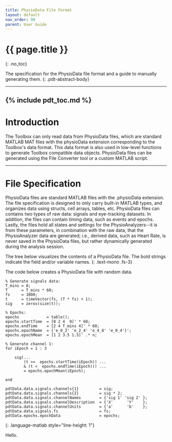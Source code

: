 ```yaml
---
title: PhysioData File Format
layout: default
nav_order: 90
parent: User Guide
---
```


# {{ page.title }}
{: .no_toc}

The specification for the PhysioData file format and a guide to manually generating them.
{: .pdt-abstract-body}

---
{% include pdt_toc.md %}
---

# Introduction #
The Toolbox can only read data from PhysioData files, which are standard MATLAB MAT files with the physioData extension corresponding to the Toolbox's data format. This data format is also used in low-level functions to generate Toolbox compatible data objects. PhysioData files can be generated using the File Converter tool or a custom MATLAB script.

---

# File Specification #
PhysioData files are standard MATLAB files with the .physioData extension. The file specification is designed to only carry built-in MATLAB types, and organizes data using structs, cell arrays, tables, etc. PhysioData files can contains two types of raw data: signals and eye-tracking datasets. In addition, the files can contain timing data, such as events and epochs. Lastly, the files hold all states and settings for the PhysioAnalyzers--it is from these parameters, in combination with the raw data, that the PhysioAnalyzer data are generated; i.e., derived data, such as Heart Rate, is never saved in the PhysioData files, but rather dynamically generated during the analysis session. 

The tree below visualizes the contents of a PhysioData file. The bold strings indicate the field and/or variable names.
<filetree></filetree>
{: .text-mono .fs-3}

The code below creates a PhysioData file with random data.

~~~
% Generate signals data:
T_mins = 8;
T      = T_mins * 60;
fs     = 1000;
t      = timeVector(fs, (T * fs) + 1);
sig    = zeros(size(t));

% Epochs:
epochs            = table();
epochs.startTime  = [0 2 4  0]' * 60;
epochs.endTime    = [2 4 T_mins 4]' * 60;
epochs.epochName  = {'e_0_2' 'e_2_4' 'e_4_8' 'e_0_4'}';
epochs.epochMean  = [1 2 3.5 1.5]' .* n;

% Generate channel 1:
for iEpoch = 1 : 3
   
    sig(...
        (t >=  epochs.startTime(iEpoch)) ...
        & (t <  epochs.endTime(iEpoch))) ...
        = epochs.epochMean(iEpoch);

end

pdtData.data.signals.channels{1}         = sig;
pdtData.data.signals.channels{2}         = sig * 2;
pdtData.data.signals.channelNames        = {'sig 1' 'sig 2' };
pdtData.data.signals.channelDescription  = {'X'      'Y'    };
pdtData.data.signals.channelUnits        = {'a'      'b'    };
pdtData.data.signals.fs                  = fs;
pdtData.epochs.epochData                 = epochs;
~~~
{: .language-matlab style="line-height: 1"}


Hello.


















<link rel="stylesheet" href="{{ site.url }}/{{ site.baseurl }}/assets/libs/vanillatree/vanillatree.css">
<script src="{{ site.url }}/{{ site.baseurl }}/assets/libs/vanillatree/vanillatree.min.js"></script>

<script>

    // Read in tree stuff:
    const main = document.querySelector('filetree');
    const tree = new VanillaTree( main);

    // Read javascript:
    var oXHR = new XMLHttpRequest();
    oXHR.onreadystatechange = ajaxCallback;
    oXHR.overrideMimeType("application/json");
    oXHR.responseType = "json"
    oXHR.open("GET", "{{ site.url }}/{{ site.baseurl }}/assets/files/file-format.json", true);
    oXHR.send();

    // File read callback:
    function ajaxCallback() {
        if (oXHR.readyState == 4 && oXHR.status == "200") {            

            // Build tree:
            window.pdt_format = this.response
            addNode(this.response[0], "")
        }
    }

    // Adds node:
    function addNode(node_data, parent_id){

        // ID for current node:
        let node_id = parent_id + node_data.field

        // Data for current node (tree leaf):
        let tree_node_data = {
            label: `<b>${node_data.field}</b><br><div style="white-space: break-spaces;margin: 0px 0px 5px 0px">[${node_data.size} ${node_data.type}]<br><i>${node_data.desc}</i></div>`,
            parent: parent_id,
            id: node_id,
            opened: true
            }

        // Add node:
        tree.add(tree_node_data);

        // Add children:
        if (node_data.children) {
            for (child_node_data of node_data.children) {
                addNode(child_node_data, node_id)
                }
        }
    }

  </script>





